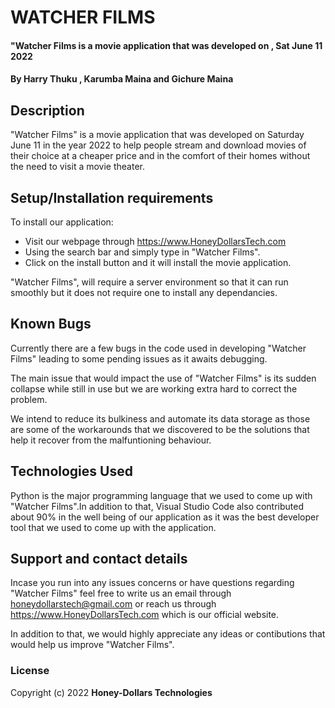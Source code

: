 # WATCHER FILMS
#### "Watcher Films is a movie application that was developed on , Sat June 11 2022
#### By **Harry Thuku , Karumba Maina and Gichure Maina**
## Description
"Watcher Films" is a movie application that was developed on Saturday June 11 in the year 2022 to help people stream and download movies of their choice at a cheaper price and in the comfort of their homes without the need to visit a movie theater. 

## Setup/Installation requirements
To install our application:
* Visit our webpage through https://www.HoneyDollarsTech.com
* Using the search bar and simply type in "Watcher Films".
* Click on the install button and it will install the movie application.

"Watcher Films", will require a server environment so that it can run smoothly but it does not require one to install any dependancies.

## Known Bugs
Currently there are a few bugs in the code used in developing "Watcher Films" leading to some pending issues as it awaits debugging.

The main issue that would impact the use of "Watcher Films" is its sudden collapse while still in use but we are working extra hard to correct the problem.

We intend to reduce its bulkiness and automate its data storage as those are some of the workarounds that we discovered to be the solutions that help it recover from the malfuntioning behaviour.
## Technologies Used
Python is the major programming language that we used to come up with "Watcher Films".In addition to that, Visual Studio Code also contributed about 90% in the well being of our application as it was the best developer tool that we used to come up with the application.
## Support and contact details
Incase you run into any issues concerns or have questions regarding "Watcher Films" feel free to write us an email through honeydollarstech@gmail.com or reach us through https://www.HoneyDollarsTech.com which is our official website.

In addition to that, we would highly appreciate any ideas or contibutions that would help us improve "Watcher Films".
### License
Copyright (c) 2022 **Honey-Dollars Technologies**